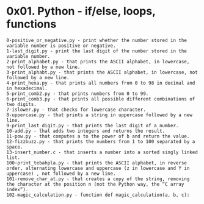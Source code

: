 # 0x01. Python - if/else, loops, functions


    0-positive_or_negative.py - print whether the number stored in the variable number is positive or negative.
    1-last_digit.py - print the last digit of the number stored in the variable number.
    2-print_alphabet.py - that prints the ASCII alphabet, in lowercase, not followed by a new line.
    3-print_alphabt.py - that prints the ASCII alphabet, in lowercase, not followed by a new line.
    4-print_hexa.py - that prints all numbers from 0 to 98 in decimal and in hexadecimal.
    5-print_comb2.py - that prints numbers from 0 to 99.
    6-print_comb3.py - that prints all possible different combinations of two digits.
    7-islower.py - that checks for lowercase character.
    8-uppercase.py - that prints a string in uppercase followed by a new line.
    9-print_last_digit.py - that prints the last digit of a number.
    10-add.py - that adds two integers and returns the result.
    11-pow.py - that computes a to the power of b and return the value.
    12-fizzbuzz.py - that prints the numbers from 1 to 100 separated by a space.
    13-insert_number.c - that inserts a number into a sorted singly linked list.
    100-print_tebahpla.py - that prints the ASCII alphabet, in reverse order, alternating lowercase and uppercase (z in lowercase and Y in uppercase) , not followed by a new line.
    101-remove_char_at.py - that creates a copy of the string, removing the character at the position n (not the Python way, the “C array index”).
    102-magic_calculation.py - function def magic_calculation(a, b, c):

